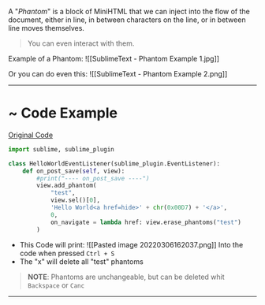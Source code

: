 A "*Phantom*" is a block of MiniHTML that we can inject into the flow of the document, either in line, in between characters on the line, or in between line moves themselves.
>You can even interact with them.

Example of a Phantom:
![[SublimeText - Phantom Example 1.jpg]]

Or you can do even this:
![[SublimeText - Phantom Example 2.png]]

----
# ~ Code Example
[Original Code](https://forum.sublimetext.com/t/how-do-i-create-phantoms-with-a-close-button-like-a-build-systems-errors/23078)

```python
import sublime, sublime_plugin

class HelloWorldEventListener(sublime_plugin.EventListener):
    def on_post_save(self, view):
        #print("---- on_post_save ----")
        view.add_phantom(
            "test", 
            view.sel()[0], 
            'Hello World<a href=hide>' + chr(0x00D7) + '</a>', 
            0, 
            on_navigate = lambda href: view.erase_phantoms("test")
        )
```

- This Code will print:
![[Pasted image 20220306162037.png]]
Into the code when pressed `Ctrl + S`
- The "x" will delete all "test" phantoms

> **NOTE**:
> Phantoms are unchangeable, but can be deleted whit `Backspace` or `Canc`

---